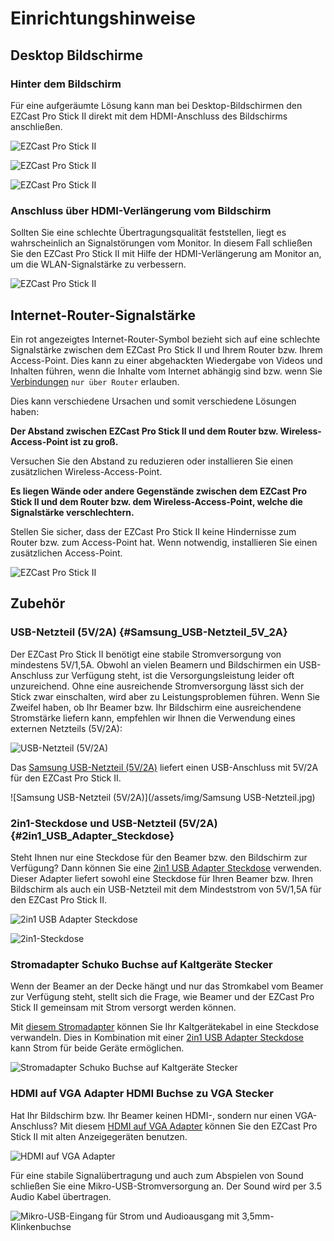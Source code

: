 # Einrichtungshinweise

## Desktop Bildschirme

### Hinter dem Bildschirm

Für eine aufgeräumte Lösung kann man bei Desktop-Bildschirmen den EZCast Pro Stick II direkt mit dem HDMI-Anschluss des Bildschirms anschließen.

![EZCast Pro Stick II](/assets/img/IMG_4152d.jpg)

![EZCast Pro Stick II](/assets/img/IMG_4182b.jpg)

![EZCast Pro Stick II](/assets/img/IMG_4185c.jpg)

### Anschluss über HDMI-Verlängerung vom Bildschirm

Sollten Sie eine schlechte Übertragungsqualität feststellen, liegt es wahrscheinlich an Signalstörungen vom Monitor. In diesem Fall schließen Sie den EZCast Pro Stick II mit Hilfe der HDMI-Verlängerung am Monitor an, um die WLAN-Signalstärke zu verbessern.

![EZCast Pro Stick II](/assets/img/IMG_4152c.jpg)

## Internet-Router-Signalstärke

Ein rot angezeigtes Internet-Router-Symbol bezieht sich auf eine schlechte Signalstärke zwischen dem EZCast Pro Stick II und Ihrem Router bzw. Ihrem Access-Point. Dies kann zu einer abgehackten Wiedergabe von Videos und Inhalten führen, wenn die Inhalte vom Internet abhängig sind bzw. wenn Sie [Verbindungen](adv.settings.md#networkinterfaces) `nur über Router` erlauben.

Dies kann verschiedene Ursachen und somit verschiedene Lösungen haben:

**Der Abstand zwischen EZCast Pro Stick II und dem Router bzw. Wireless-Access-Point ist zu groß.**

Versuchen Sie den Abstand zu reduzieren oder installieren Sie einen zusätzlichen Wireless-Access-Point.

**Es liegen Wände oder andere Gegenstände zwischen dem EZCast Pro Stick II und dem Router bzw. dem Wireless-Access-Point, welche die Signalstärke verschlechtern.**

Stellen Sie sicher, dass der EZCast Pro Stick II keine Hindernisse zum Router bzw. zum Access-Point hat. Wenn notwendig, installieren Sie einen zusätzlichen Access-Point.

![EZCast Pro Stick II](/assets/img/ProII.Poor.Internet.Signal.jpg)

## Zubehör

### USB-Netzteil (5V/2A) {#Samsung_USB-Netzteil_5V_2A}

Der EZCast Pro Stick II benötigt eine stabile Stromversorgung von mindestens 5V/1,5A. Obwohl an vielen Beamern und Bildschirmen ein USB-Anschluss zur Verfügung steht, ist die Versorgungsleistung leider oft unzureichend. Ohne eine ausreichende Stromversorgung lässt sich der Stick zwar einschalten, wird aber zu Leistungsproblemen führen. Wenn Sie Zweifel haben, ob Ihr Beamer bzw. Ihr Bildschirm eine ausreichendene Stromstärke liefern kann, empfehlen wir Ihnen die Verwendung eines externen Netzteils (5V/2A):

![USB-Netzteil (5V/2A)](/assets/img/EZCastProII.USBCharger.png)

Das [Samsung USB-Netzteil (5V/2A)](https://www.amazon.de/USB-Netz-Ladeger%C3%A4t-Adapter-SAMSUNG-ETAU90EWE-Wei%C3%9F/dp/B00D2D9LF2/ref=sr_1_64?s=ce-de&ie=UTF8&qid=1531483723&sr=1-64&keywords=USB+charger) liefert einen USB-Anschluss mit 5V/2A für den EZCast Pro Stick II.

![Samsung USB-Netzteil (5V/2A)](/assets/img/Samsung USB-Netzteil.jpg)

### 2in1-Steckdose und USB-Netzteil (5V/2A) {#2in1_USB_Adapter_Steckdose}

Steht Ihnen nur eine Steckdose für den Beamer bzw. den Bildschirm zur Verfügung? Dann können Sie eine [2in1 USB Adapter Steckdose](https://www.amazon.de/benon-B2192-Steckdosen-Adapter-Anschluss-Weiss-Wei%C3%9F/dp/B07JYDHL1V/ref=sr_1_57?__mk_de_DE=%C3%85M%C3%85%C5%BD%C3%95%C3%91&keywords=2in1-Steckdose+und+USB-Netzteil+%285V%2F2A%29&qid=1580911098&sr=8-57) verwenden. Dieser Adapter liefert sowohl eine Steckdose für Ihren Beamer bzw. Ihren Bildschirm als auch ein USB-Netzteil mit dem Mindeststrom von 5V/1,5A für den EZCast Pro Stick II.

![2in1 USB Adapter Steckdose](/assets/img/2-in-1_Wall_Socket_with_Dual_USB_Power_Supply_2.1.jpg)

![2in1-Steckdose](/assets/img/2in1-Steckdose_connected.jpg)

### Stromadapter Schuko Buchse auf Kaltgeräte Stecker

Wenn der Beamer an der Decke hängt und nur das Stromkabel vom Beamer zur Verfügung steht, stellt sich die Frage, wie  Beamer und der EZCast Pro Stick II gemeinsam mit Strom versorgt werden können.

Mit [diesem Stromadapter](https://www.amazon.de/Stromadapter-Schuko-Buchse-Kaltger%C3%A4te-Stecker/dp/B006B72TW8/ref=sr_1_3?__mk_de_DE=%C3%85M%C3%85%C5%BD%C3%95%C3%91&keywords=Stromadapter+Schuko+Buchse+auf+Kaltger%C3%A4te+Stecker&qid=1580913979&sr=8-3) können Sie Ihr Kaltgerätekabel in eine Steckdose verwandeln. Dies in Kombination mit einer [2in1 USB Adapter Steckdose](#2in1_USB_Adapter_Steckdose) kann Strom für beide Geräte ermöglichen.

![Stromadapter Schuko Buchse auf Kaltgeräte Stecker](/assets/img/Power_Adaptor_Female_to_IEC-Plug.jpg)

### HDMI auf VGA Adapter HDMI Buchse zu VGA Stecker

Hat Ihr Bildschirm bzw. Ihr Beamer keinen HDMI-, sondern nur einen VGA-Anschluss? Mit diesem [HDMI auf VGA Adapter](https://www.amazon.de/dp/B01GFMW91E?aaxitk=H031EFlH09CVpciz7mx1fA&pd_rd_i=B01GFMW91E&pf_rd_p=737424fe-4e87-4f15-ad17-a88ea0f6f9fe&hsa_cr_id=3885910160902&sb-ci-n=productDescription&sb-ci-v=UGREEN%20HDMI%20auf%20VGA%20Adapter%20HDMI%20Buchse%20zu%20VGA%20Stecker%201080P%20HDTV%20Aktiv%20Audio%20%C3%9Cbertragung%20Konverterkabel%20unterst%C3%BCtzt%20f%C3%BCr%20TV%20Stick) können Sie den EZCast Pro Stick II mit alten Anzeigegeräten benutzen.

![HDMI auf VGA Adapter](/assets/img/UGREEN_HDMI_auf_VGA_Adapter1.jpg)

Für eine stabile Signalübertragung und auch zum Abspielen von Sound schließen Sie eine Mikro-USB-Stromversorgung an. Der Sound wird per 3.5 Audio Kabel übertragen.

![Mikro-USB-Eingang für Strom und Audioausgang mit 3,5mm-Klinkenbuchse](/assets/img/UGREEN_HDMI_auf_VGA_Adapter2.jpg)
